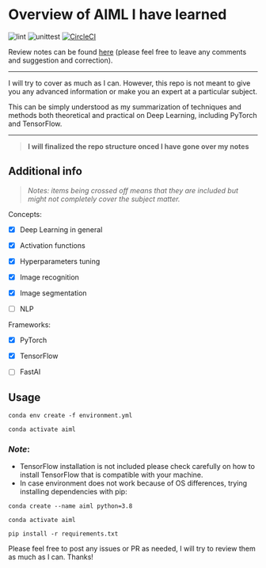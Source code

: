 # Overview of AIML I have learned

![lint](https://github.com/Beomus/py-dsa/actions/workflows/black.yml/badge.svg)
![unittest](https://github.com/Beomus/py-dsa/actions/workflows/unittest.yml/badge.svg)
[![CircleCI](https://circleci.com/gh/Beomus/AIML-Review.svg?style=shield)](https://github.com/Beomus/AIML-Review/)

Review notes can be found [here](https://docs.google.com/document/d/1ocJ-YzZ6IvvCjJWNqE98Q6tpFOXDguBGV7xBZhqHlss/edit?usp=sharing) (please feel free to leave any comments and suggestion and correction).

---
I will try to cover as much as I can. However, this repo is not meant to give you any advanced information or make you an expert at a particular subject.

This can be simply understood as my summarization of techniques and methods both theoretical and practical on Deep Learning, including PyTorch and TensorFlow.

---
> **I will finalized the repo structure onced I have gone over my notes**

## Additional info
> _Notes: items being crossed off means that they are included but might not completely cover the subject matter._

Concepts:
- [x] Deep Learning in general
- [x] Activation functions
- [x] Hyperparameters tuning
- [x] Image recognition
- [x] Image segmentation
- [ ] NLP


Frameworks:
- [x] PyTorch
- [x] TensorFlow
- [ ] FastAI


## Usage

`conda env create -f environment.yml`

`conda activate aiml`

### *Note*: 
- TensorFlow installation is not included please check carefully on how to install TensorFlow that is compatible with your machine.
- In case environment does not work because of OS differences, trying installing dependencies with pip:

`conda create --name aiml python=3.8`

`conda activate aiml`

`pip install -r requirements.txt`

Please feel free to post any issues or PR as needed, I will try to review them as much as I can. Thanks!
